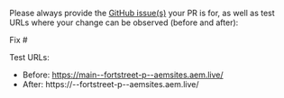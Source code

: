 Please always provide the [GitHub issue(s)](../issues) your PR is for, as well as test URLs where your change can be observed (before and after):

Fix #<gh-issue-id>

Test URLs:
- Before: https://main--fortstreet-p--aemsites.aem.live/
- After: https://<branch>--fortstreet-p--aemsites.aem.live/

